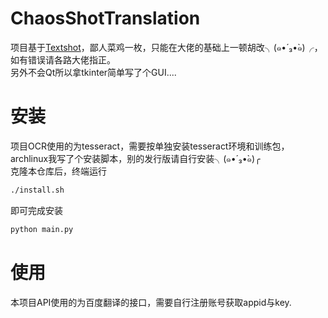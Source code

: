 # ChaosShotTranslation
项目基于[Textshot](https://github.com/ianzhao05/textshot)，鄙人菜鸡一枚，只能在大佬的基础上一顿胡改╮(๑•́ ₃•̀๑)╭，如有错误请各路大佬指正。  
另外不会Qt所以拿tkinter简单写了个GUI....  
# 安装
项目OCR使用的为tesseract，需要按单独安装tesseract环境和训练包，archlinux我写了个安装脚本，别的发行版请自行安装╮(๑•́ ₃•̀๑)╭  
克隆本仓库后，终端运行
```bash
./install.sh
```
即可完成安装
```bash
python main.py
```
# 使用
本项目API使用的为百度翻译的接口，需要自行注册账号获取appid与key.
